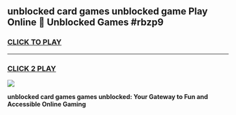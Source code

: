 
## unblocked card games unblocked game Play Online 👋 Unblocked Games #rbzp9
<h3>
<a href="https://premium.freeplayer.one?title=unblocked_card_games&ref=21F">CLICK TO PLAY</a></h3>
<hr>

<h3>
<a href="https://premium.freeplayer.one?title=unblocked_card_games&ref=21F">CLICK 2 PLAY</a>
  
</h3>

<a href="https://premium.freeplayer.one?title=unblocked_card_games&ref=21F/"><img src="https://clearcache.store/games.png"></a>


**unblocked card games games unblocked: Your Gateway to Fun and Accessible Online Gaming**
